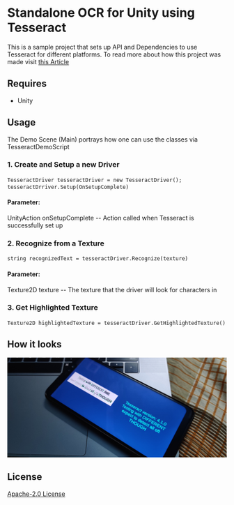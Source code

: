 # Standalone OCR for Unity using Tesseract 

This is a sample project that sets up API and Dependencies to use Tesseract for different platforms.
To read more about how this project was made visit [this Article](https://medium.com/@neelarghyamandal/offline-ocr-using-tesseract-in-unity-part-1-b9a717ac7bcb) 

## Requires
- Unity


## Usage
The Demo Scene (Main) portrays how one can use the classes via TesseractDemoScript

### 1. Create and Setup a new Driver
```
TesseractDriver tesseractDriver = new TesseractDriver();
tesseractDrriver.Setup(OnSetupComplete)
```
#### Parameter:
UnityAction onSetupComplete -- Action called when Tesseract is successfully set up

### 2. Recognize from a Texture
```
string recognizedText = tesseractDriver.Recognize(texture)
```
#### Parameter: 
Texture2D texture -- The texture that the driver will look for characters in

### 3. Get Highlighted Texture
```
Texture2D highlightedTexture = tesseractDriver.GetHighlightedTexture()
```


## How it looks
![How it looks](Preview.jpg)


## License
[Apache-2.0 License](LICENSE)
